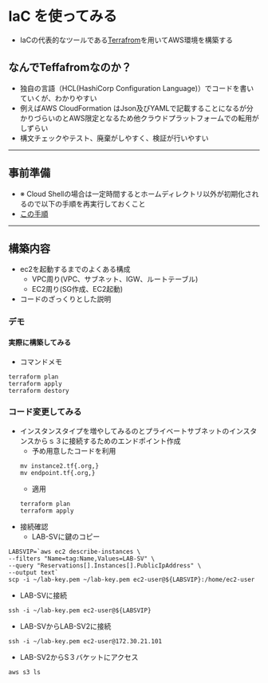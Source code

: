 # IaC を使ってみる
- IaCの代表的なツールである[Terrafrom](https://www.terraform.io/)を用いてAWS環境を構築する

## なんでTeffafromなのか？
- 独自の言語（HCL(HashiCorp Configuration Language)）でコードを書いていくが、わかりやすい
- 例えばAWS CloudFormation はJson及びYAMLで記載することになるが分かりづらいのとAWS限定となるため他クラウドプラットフォームでの転用がしずらい
- 構文チェックやテスト、廃棄がしやすく、検証が行いやすい

---
## 事前準備
- ※ Cloud Shellの場合は一定時間するとホームディレクトリ以外が初期化されるので以下の手順を再実行しておくこと
- [この手順](https://github.com/YoichiSoma/sites/blob/main/docs/iac/terrafrom_setup.md#terraform-%E3%82%A4%E3%83%B3%E3%82%B9%E3%83%88%E3%83%BC%E3%83%AB-cli)

---
## 構築内容
- ec2を起動するまでのよくある構成
  - VPC周り(VPC、サブネット、IGW、ルートテーブル)
  - EC2周り(SG作成、EC2起動)
- コードのざっくりとした説明

### デモ
#### 実際に構築してみる
- コマンドメモ
```
terraform plan
terraform apply
terraform destory
```

### コード変更してみる
- インスタンスタイプを増やしてみるのとプライベートサブネットのインスタンスからｓ３に接続するためのエンドポイント作成
  - 予め用意したコードを利用
  ```
  mv instance2.tf{.org,}
  mv endpoint.tf{.org,}
  ```
  - 適用
  ```
  terraform plan
  terraform apply
  ```
- 接続確認 
  - LAB-SVに鍵のコピー
```
LABSVIP=`aws ec2 describe-instances \
--filters "Name=tag:Name,Values=LAB-SV" \
--query "Reservations[].Instances[].PublicIpAddress" \
--output text`
scp -i ~/lab-key.pem ~/lab-key.pem ec2-user@${LABSVIP}:/home/ec2-user

```
- LAB-SVに接続
```
ssh -i ~/lab-key.pem ec2-user@${LABSVIP}
```
- LAB-SVからLAB-SV2に接続
```
ssh -i ~/lab-key.pem ec2-user@172.30.21.101
```
- LAB-SV2からS３バケットにアクセス
```
aws s3 ls
```


